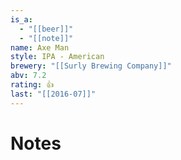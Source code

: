 ```yaml
---
is_a:
  - "[[beer]]"
  - "[[note]]"
name: Axe Man
style: IPA - American
brewery: "[[Surly Brewing Company]]"
abv: 7.2
rating: 👍
last: "[[2016-07]]"
---
```

# Notes

